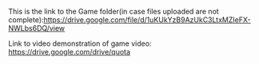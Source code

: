 This is the link to the Game folder(in case files uploaded are not complete):https://drive.google.com/file/d/1uKUkYzB9AzUkC3LtxMZIeFX-NWLbs6DQ/view

Link to video demonstration of game video: https://drive.google.com/drive/quota

